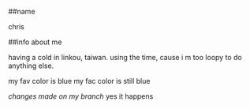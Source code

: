 ##name

chris

##info about me

having a cold in linkou, taiwan. 
using the time, cause i m too loopy to do anything else.

my fav color is blue
my fac color is still blue

*changes made on my branch*
yes it happens
